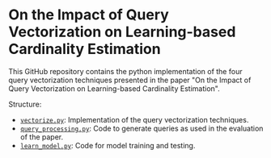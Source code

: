 On the Impact of Query Vectorization on Learning-based Cardinality Estimation
====

This GitHub repository contains the python implementation of the four query vectorization techniques presented in the paper
"On the Impact of Query Vectorization on Learning-based Cardinality Estimation".

Structure:
- [`vectorize.py`](./vectorize.py): Implementation of the query vectorization techniques.
- [`query_processing.py`](./query_processing.py): Code to generate queries as used in the evaluation of the paper.
- [`learn_model.py`](./query_processing.py): Code for model training and testing.
